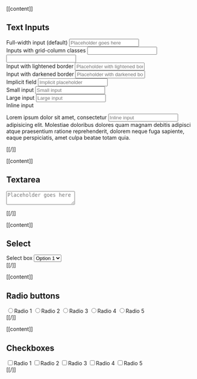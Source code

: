 [[content]]
## Text Inputs

<div class="field">
    <label>Full-width input (default)</label>
    <input type="text" name="" id="" placeholder="Placeholder goes here">
</div>

<div class="field gutter">
    <label>Inputs with grid-column classes</label>
    <input type="text" class="col-6" name="" id=""><input type="text" class="col-6" name="" id="">
</div>

<div class="field">
    <label>Input with lightened border</label>
    <input type="text" name="" id="" class="lighten" placeholder="Placeholder with lightened border">
</div>

<div class="field">
    <label>Input with darkened border</label>
    <input type="text" name="" id="" class="darken" placeholder="Placeholder with darkened border">
</div>

<div class="field">
    <label>Implicit field</label>
    <input type="text" name="" id="" class="implicit" placeholder="Implicit placeholder">
</div>

<div class="field">
    <label>Small input</label>
    <input type="text" name="" id="" class="small" placeholder="Small input">
</div>

<div class="field">
    <label>Large input</label>
    <input type="text" name="" id="" class="large" placeholder="Large input">
</div>

<div class="field">
    <label>Inline input</label>
    <p>Lorem ipsum dolor sit amet, consectetur <input type="text" class="inline" placeholder="Inline input"> adipisicing elit. Molestiae doloribus dolores quam magnam debitis adipisci atque praesentium ratione reprehenderit, dolorem neque fuga sapiente, eaque perspiciatis, amet culpa beatae totam quia.</p>
</div>

[[/]]

[[content]]
## Textarea

<textarea name="" id="" placeholder="Placeholder goes here"></textarea>
[[/]]

[[content]]
## Select

<div class="field">
    <label for="">Select box</label>
    <select name="" id="">
        <option value="">Option 1</option>
        <option value="">Option 2</option>
        <option value="">Option 3</option>
        <option value="">Option 4</option>
        <option value="">Option 5</option>
    </select>
</div>
[[/]]

[[content]]
## Radio buttons

<div class="field">
    <label><input type="radio" name="radio" id=""><span>Radio 1</span></label>
    <label><input type="radio" name="radio" id=""><span>Radio 2</span></label>
    <label><input type="radio" name="radio" id=""><span>Radio 3</span></label>
    <label><input type="radio" name="radio" id=""><span>Radio 4</span></label>
    <label><input type="radio" name="radio" id=""><span>Radio 5</span></label>
</div>
[[/]]

[[content]]
## Checkboxes

<div class="field">
    <label><input type="checkbox" name="checkbox" id=""><span>Radio 1</span></label>
    <label><input type="checkbox" name="checkbox" id=""><span>Radio 2</span></label>
    <label><input type="checkbox" name="checkbox" id=""><span>Radio 3</span></label>
    <label><input type="checkbox" name="checkbox" id=""><span>Radio 4</span></label>
    <label><input type="checkbox" name="checkbox" id=""><span>Radio 5</span></label>
</div>
[[/]]